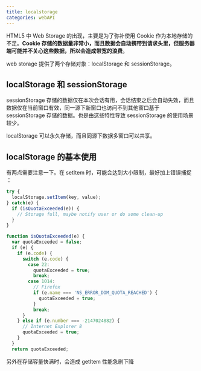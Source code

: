 ```yaml
---
title: localstorage
categories: webAPI
---
```


HTML5 中 Web Storage 的出现，主要是为了弥补使用 Cookie 作为本地存储的不足。**Cookie 存储的数据量非常小，而且数据会自动携带到请求头里，但服务器端可能并不关心这些数据，所以会造成带宽的浪费**。

web storage 提供了两个存储对象：localStorage 和 sessionStorage。

<!--more-->

## localStorage 和 sessionStorage

sessionStorage 存储的数据仅在本次会话有用，会话结束之后会自动失效，而且数据仅在当前窗口有效，同一源下新窗口也访问不到其他窗口基于 sessionStorage 存储的数据。也是由这些特性导致 sessionStorage 的使用场景较少。

localStorage 可以永久存储，而且同源下数据多窗口可以共享。

## localStorage 的基本使用

有两点需要注意一下。在 setItem 时，可能会达到大小限制，最好加上错误捕捉 ：

```javascript
try {
  localStorage.setItem(key, value);
} catch(e) {
  if (isQuotaExceeded(e)) {
    // Storage full, maybe notify user or do some clean-up
  }
}

function isQuotaExceeded(e) {
  var quotaExceeded = false;
  if (e) {
    if (e.code) {
      switch (e.code) {
        case 22:
          quotaExceeded = true;
          break;
        case 1014:
          // Firefox
          if (e.name === 'NS_ERROR_DOM_QUOTA_REACHED') {
            quotaExceeded = true;
          }
          break;
      }
    } else if (e.number === -2147024882) {
      // Internet Explorer 8
      quotaExceeded = true;
    }
  }
  return quotaExceeded;
```

另外在存储容量快满时，会造成 getItem 性能急剧下降
